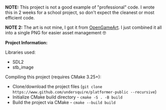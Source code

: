 **NOTE:** This project is not a good example of "professional" code. I wrote this in 2 weeks for a school project, so don't expect the cleanest or most efficient code.

**NOTE 2:** The art is not mine, I got it from [OpenGameArt](https://www.opengameart.org/). I just combined it all into a single PNG for easier asset management 🤓

**Project Information:**

Libraries used:

- SDL2
- stb_image

Compiling this project (requires CMake 3.25+):

- Clone/download the project files (`git clone https://www.github.com/undersquire/platformer-public --recursive`)
- Initialize CMake build directory - `cmake -S . -B build`
- Build the project via CMake - `cmake --build build`
